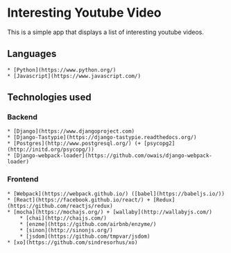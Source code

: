 # Interesting Youtube Video

This is a simple app that displays a list of interesting youtube videos.

## Languages
	* [Python](https://www.python.org/)
	* [Javascript](https://www.javascript.com/)

## Technologies used
### Backend
	* [Django](https://www.djangoproject.com)
	* [Django-Tastypie](https://django-tastypie.readthedocs.org/)
	* [Postgres](http://www.postgresql.org/) (+ [psycopg2](http://initd.org/psycopg/))
	* [Django-webpack-loader](https://github.com/owais/django-webpack-loader)
### Frontend
	* [Webpack](https://webpack.github.io/) ([babel](https://babeljs.io/))
	* [React](https://facebook.github.io/react/) + [Redux](https://github.com/reactjs/redux)
	* [mocha](https://mochajs.org/) + [wallaby](http://wallabyjs.com/)
		* [chai](http://chaijs.com/)
		* [enzme](https://github.com/airbnb/enzyme/)
		* [sinon](http://sinonjs.org/)
		* [jsdom](https://github.com/tmpvar/jsdom)
	* [xo](https://github.com/sindresorhus/xo)
